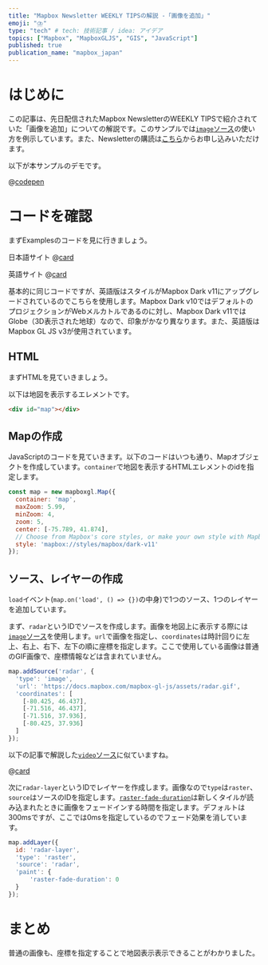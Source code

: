 ```yaml
---
title: "Mapbox Newsletter WEEKLY TIPSの解説 -「画像を追加」"
emoji: "⛈️"
type: "tech" # tech: 技術記事 / idea: アイデア
topics: ["Mapbox", "MapboxGLJS", "GIS", "JavaScript"]
published: true
publication_name: "mapbox_japan"
---
```


# はじめに

この記事は、先日配信されたMapbox NewsletterのWEEKLY TIPSで紹介されていた「画像を追加」についての解説です。このサンプルでは[`image`ソース](https://docs.mapbox.com/style-spec/reference/sources#image)の使い方を例示しています。また、Newsletterの購読は[こちら](https://www.mapbox.jp/blog?#:~:text=%E3%83%8B%E3%83%A5%E3%83%BC%E3%82%B9%E3%83%AC%E3%82%BF%E3%83%BC%E3%82%92%E8%B3%BC%E8%AA%AD)からお申し込みいただけます。

以下が本サンプルのデモです。

@[codepen](https://codepen.io/OttyLab/pen/xxeyjXR)


# コードを確認

まずExamplesのコードを見に行きましょう。

日本語サイト
@[card](https://docs.mapbox.com/jp/mapbox-gl-js/example/image-on-a-map/)

英語サイト
@[card](https://docs.mapbox.com/mapbox-gl-js/example/image-on-a-map/)

基本的に同じコードですが、英語版はスタイルがMapbox Dark v11にアップグレードされているのでこちらを使用します。Mapbox Dark v10ではデフォルトのプロジェクションがWebメルカトルであるのに対し、Mapbox Dark v11ではGlobe（3D表示された地球）なので、印象がかなり異なります。また、英語版はMapbox GL JS v3が使用されています。

## HTML

まずHTMLを見ていきましょう。

以下は地図を表示するエレメントです。

```HTML
<div id="map"></div>
```

## Mapの作成

JavaScriptのコードを見ていきます。以下のコードはいつも通り、Mapオブジェクトを作成しています。`container`で地図を表示するHTMLエレメントのidを指定します。

```JavaScript
const map = new mapboxgl.Map({
  container: 'map',
  maxZoom: 5.99,
  minZoom: 4,
  zoom: 5,
  center: [-75.789, 41.874],
  // Choose from Mapbox's core styles, or make your own style with Mapbox Studio
  style: 'mapbox://styles/mapbox/dark-v11'
});
```

## ソース、レイヤーの作成

`load`イベント(`map.on('load', () => {})`の中身)で1つのソース、1つのレイヤーを追加しています。

まず、`radar`というIDでソースを作成します。画像を地図上に表示する際には[`image`ソース](https://docs.mapbox.com/style-spec/reference/sources#image)を使用します。`url`で画像を指定し、`coordinates`は時計回りに左上、右上、右下、左下の順に座標を指定します。ここで使用している画像は普通のGIF画像で、座標情報などは含まれていません。

```JavaScript
map.addSource('radar', {
  'type': 'image',
  'url': 'https://docs.mapbox.com/mapbox-gl-js/assets/radar.gif',
  'coordinates': [
    [-80.425, 46.437],
    [-71.516, 46.437],
    [-71.516, 37.936],
    [-80.425, 37.936]
  ]
});
```

以下の記事で解説した[`video`ソース](https://docs.mapbox.com/style-spec/reference/sources#video)に似ていますね。

@[card](https://zenn.dev/ottylab/articles/3c228ca4e04da7/)

次に`radar-layer`というIDでレイヤーを作成します。画像なので`type`は`raster`、`source`はソースのIDを指定します。[`raster-fade-duration`](https://docs.mapbox.com/style-spec/reference/layers#paint-raster-raster-fade-duration)は新しくタイルが読み込まれたときに画像をフェードインする時間を指定します。デフォルトは300msですが、ここでは0msを指定しているのでフェード効果を消しています。

```JavaScript
map.addLayer({
  id: 'radar-layer',
  'type': 'raster',
  'source': 'radar',
  'paint': {
      'raster-fade-duration': 0
  }
});
```

# まとめ
普通の画像も、座標を指定することで地図表示表示できることがわかりました。
